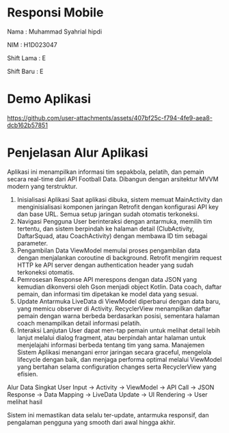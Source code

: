 # Responsi Mobile
Nama : Muhammad Syahrial hipdi

NIM  : H1D023047

Shift Lama : E

Shift Baru : E

# Demo Aplikasi




https://github.com/user-attachments/assets/407bf25c-f794-4fe9-aea8-dcb162b57851





# Penjelasan Alur Aplikasi
Aplikasi ini menampilkan informasi tim sepakbola, pelatih, dan pemain secara real-time dari API Football Data. Dibangun dengan arsitektur MVVM modern yang terstruktur.
1. Inisialisasi Aplikasi
Saat aplikasi dibuka, sistem memuat MainActivity dan menginisialisasi komponen jaringan Retrofit dengan konfigurasi API key dan base URL. Semua setup jaringan sudah otomatis terkoneksi.
2. Navigasi Pengguna
User berinteraksi dengan antarmuka, memilih tim tertentu, dan sistem berpindah ke halaman detail (ClubActivity, DaftarSquad, atau CoachActivity) dengan membawa ID tim sebagai parameter.
3. Pengambilan Data
ViewModel memulai proses pengambilan data dengan menjalankan coroutine di background. Retrofit mengirim request HTTP ke API server dengan authentication header yang sudah terkoneksi otomatis.
4. Pemrosesan Response
API merespons dengan data JSON yang kemudian dikonversi oleh Gson menjadi object Kotlin. Data coach, daftar pemain, dan informasi tim dipetakan ke model data yang sesuai.
5. Update Antarmuka
LiveData di ViewModel diperbarui dengan data baru, yang memicu observer di Activity. RecyclerView menampilkan daftar pemain dengan warna berbeda berdasarkan posisi, sementara halaman coach menampilkan detail informasi pelatih.
6. Interaksi Lanjutan
User dapat men-tap pemain untuk melihat detail lebih lanjut melalui dialog fragment, atau berpindah antar halaman untuk menjelajahi informasi berbeda tentang tim yang sama.
Manajemen Sistem
Aplikasi menangani error jaringan secara graceful, mengelola lifecycle dengan baik, dan menjaga performa optimal melalui ViewModel yang bertahan selama configuration changes serta RecyclerView yang efisien.

Alur Data Singkat
User Input → Activity → ViewModel → API Call → JSON Response → Data Mapping → LiveData Update → UI Rendering → User melihat hasil

Sistem ini memastikan data selalu ter-update, antarmuka responsif, dan pengalaman pengguna yang smooth dari awal hingga akhir.
